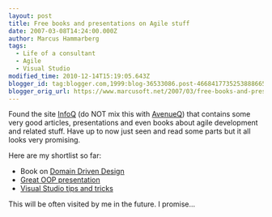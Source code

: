 ```yaml
---
layout: post
title: Free books and presentations on Agile stuff
date: 2007-03-08T14:24:00.000Z
author: Marcus Hammarberg
tags:
  - Life of a consultant
  - Agile
  - Visual Studio
modified_time: 2010-12-14T15:19:05.643Z
blogger_id: tag:blogger.com,1999:blog-36533086.post-4668417735253888665
blogger_orig_url: https://www.marcusoft.net/2007/03/free-books-and-presentations-on-agile.html
---
```



Found the site [InfoQ](http://www.infoq.com/) (do NOT mix this with
[AvenueQ](http://www.avenueq.com/)) that contains some very good
articles, presentations and even books about agile development and
related stuff. Have up to now just seen and read some parts but it all
looks very promising.

Here are my shortlist so far:

- Book on [Domain Driven
    Design](http://www.infoq.com/minibooks/domain-driven-design-quickly)
- [Great OOP
    presentation](http://www.infoq.com/presentations/principles-agile-oo-design)
- [Visual Studio tips and
    tricks](http://www.infoq.com/minibooks/vsnettt)

This will be often visited by me in the future. I promise...
